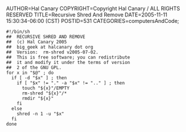 AUTHOR=Hal Canary
COPYRIGHT=Copyright Hal Canary / ALL RIGHTS RESERVED
TITLE=Recursive Shred And Remove
DATE=2005-11-11 15:30:34-06:00 (CST)
POSTID=531
CATEGORIES=computersAndCode;

    
    #!/bin/sh
    ##  RECURSIVE SHRED AND REMOVE
    ##  (c) Hal Canary 2005
    ##  big_geek at halcanary dot org
    ##  Version:  rm-shred v2005-07-02.
    ##  This is free software; you can redistribute
    ##  it and modify it under the terms of version
    ##  2 of the GNU GPL.
    for x in "$@" ; do
      if [ -d "$x" ] ; then
        if [ "$x" != "." -a "$x" != ".." ] ; then
          touch "${x}"/EMPTY
          rm-shred "${x}"/*
          rmdir "${x}"
        fi
      else
        shred -n 1 -u "$x"
      fi
    done
